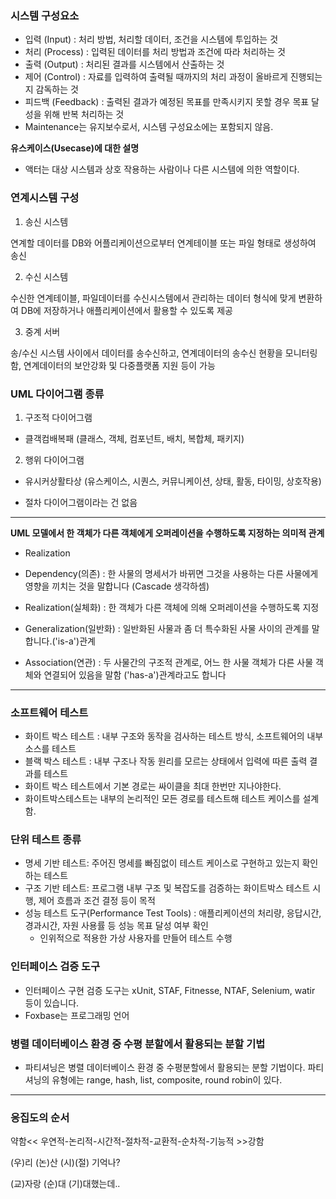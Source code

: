 ### 시스템 구성요소

- 입력 (Input) : 처리 방법, 처리할 데이터, 조건을 시스템에 투입하는 것
- 처리 (Process) : 입력된 데이터를 처리 방법과 조건에 따라 처리하는 것
- 출력 (Output) : 처리된 결과를 시스템에서 산출하는 것
- 제어 (Control) : 자료를 입력하여 출력될 때까지의 처리 과정이 올바르게 진행되는지 감독하는 것
- 피드백 (Feedback) : 출력된 결과가 예정된 목표를 만족시키지 못할 경우 목표 달성을 위해 반복 처리하는 것
- Maintenance는 유지보수로서, 시스템 구성요소에는 포함되지 않음.

**유스케이스(Usecase)에 대한 설명**

- 액터는 대상 시스템과 상호 작용하는 사람이나 다른 시스템에 의한 역할이다.

### 연계시스템 구성

1) 송신 시스템

연계할 데이터를 DB와 어플리케이션으로부터 연계테이블 또는 파일 형태로 생성하여 송신

2) 수신 시스템

수신한 연계테이블, 파일데이터를 수신시스템에서 관리하는 데이터 형식에 맞게 변환하여 DB에 저장하거나 애플리케이션에서 활용할 수 있도록 제공

3) 중계 서버

송/수신 시스템 사이에서 데이터를 송수신하고, 연계데이터의 송수신 현황을 모니터링함, 연계데이터의 보안강화 및 다중플랫폼 지원 등이 가능

### UML 다이어그램 종류

1. 구조적 다이어그램

- 클객컴배복패 (클래스, 객체, 컴포넌트, 배치, 복합체, 패키지)

2. 행위 다이어그램

- 유시커상활타상 (유스케이스, 시퀀스, 커뮤니케이션, 상태, 활동, 타이밍, 상호작용)

- 절차 다이어그램이라는 건 없음

---

**UML 모델에서 한 객체가 다른 객체에게 오퍼레이션을 수행하도록 지정하는 의미적 관계**

- Realization

- Dependency(의존) : 한 사물의 명세서가 바뀌면 그것을 사용하는 다른 사물에게 영향을 끼치는 것을 말합니다 (Cascade 생각하셈)
- Realization(실체화) : 한 객체가 다른 객체에 의해 오퍼레이션을 수행하도록 지정
- Generalization(일반화) : 일반화된 사물과 좀 더 특수화된 사물 사이의 관계를 말합니다.('is-a')관계
- Association(연관) : 두 사물간의 구조적 관계로, 어느 한 사물 객체가 다른 사물 객체와 연결되어 있음을 말함 ('has-a')관계라고도 합니다

---

### 소프트웨어 테스트

- 화이트 박스 테스트 : 내부 구조와 동작을 검사하는 테스트 방식, 소프트웨어의 내부 소스를 테스트
- 블랙 박스 테스트 : 내부 구조나 작동 원리를 모르는 상태에서 입력에 따른 출력 결과를 테스트
- 화이트 박스 테스트에서 기본 경로는 싸이클을 최대 한번만 지나야한다.
- 화이트박스테스트는 내부의 논리적인 모든 경로를 테스트해 테스트 케이스를 설계함.

### 단위 테스트 종류

- 명세 기반 테스트: 주어진 명세를 빠짐없이 테스트 케이스로 구현하고 있는지 확인하는 테스트
- 구조 기반 테스트: 프로그램 내부 구조 및 복잡도를 검증하는 화이트박스 테스트 시행, 제어 흐름과 조건 결정 등이 목적
- 성능 테스트 도구(Performance Test Tools) : 애플리케이션의 처리량, 응답시간, 경과시간, 자원 사용률 등 성능 목표 달성 여부 확인
    - 인위적으로 적용한 가상 사용자를 만들어 테스트 수행

### 인터페이스 검증 도구

- 인터페이스 구현 검증 도구는 xUnit, STAF, Fitnesse, NTAF, Selenium, watir 등이 있습니다.
- Foxbase는 프로그래밍 언어

### 병렬 데이터베이스 환경 중 수평 분할에서 활용되는 분할 기법

- 파티셔닝은 병렬 데이터베이스 환경 중 수평분할에서 활용되는 분할 기법이다. 파티셔닝의 유형에는 range, hash, list, composite, round robin이 있다.

---

### 응집도의 순서

약함<< 우연적-논리적-시간적-절차적-교환적-순차적-기능적 >>강함

(우)리 (논)산 (시)(절) 기억나?

(교)자랑 (순)대 (기)대했는데..
